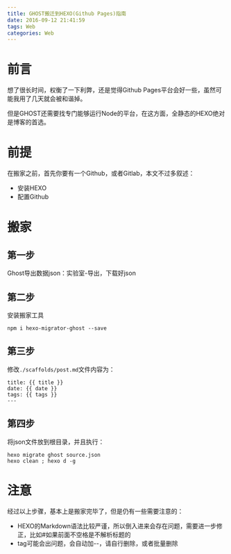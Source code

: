 ```yaml
---
title: GHOST搬迁到HEXO(Github Pages)指南
date: 2016-09-12 21:41:59
tags: Web
categories: Web
---
```

# 前言

想了很长时间，权衡了一下利弊，还是觉得Github Pages平台会好一些，虽然可能我用了几天就会被和谐掉。

但是GHOST还需要找专门能够运行Node的平台，在这方面，全静态的HEXO绝对是博客的首选。
# 前提
在搬家之前，首先你要有一个Github，或者Gitlab，本文不过多叙述：

* 安装HEXO
* 配置Github

# 搬家
## 第一步
Ghost导出数据json：实验室-导出，下载好json

## 第二步
安装搬家工具
```
npm i hexo-migrator-ghost --save  
```
## 第三步

修改`./scaffolds/post.md`文件内容为：

```
title: {{ title }}  
date: {{ date }}  
tags: {{ tags }}  
---
```
## 第四步
将json文件放到根目录，并且执行：

```
hexo migrate ghost source.json  
hexo clean ; hexo d -g 
```

# 注意
经过以上步骤，基本上是搬家完毕了，但是仍有一些需要注意的：
* HEXO的Markdown语法比较严谨，所以倒入进来会存在问题，需要进一步修正，比如#如果前面不空格是不解析标题的
* tag可能会出问题，会自动加--，请自行删除，或者批量删除